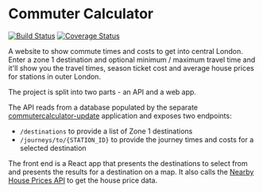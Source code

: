 # Commuter Calculator

[![Build Status](https://travis-ci.org/mdowds/commutercalculator.svg?branch=master)](https://travis-ci.org/mdowds/commutercalculator)
[![Coverage Status](https://coveralls.io/repos/github/mdowds/commutercalculator/badge.svg?branch=master)](https://coveralls.io/github/mdowds/commutercalculator?branch=master)

A website to show commute times and costs to get into central London. Enter a zone 1 destination and optional minimum / maximum travel time and it'll show you the travel times, season ticket cost and average house prices for stations in outer London.

The project is split into two parts - an API and a web app.

The API reads from a database populated by the separate [commutercalculator-update](https://github.com/mdowds/commutercalculator-update) application and exposes two endpoints: 
* `/destinations` to provide a list of Zone 1 destinations
* `/journeys/to/{STATION_ID}` to provide the journey times and costs for a selected destination

The front end is a React app that presents the destinations to select from and presents the results for a destination on a map. It also calls the [Nearby House Prices API](https://github.com/mdowds/nearby-house-prices-api) to get the house price data.
